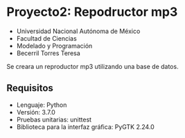 # Proyecto2: Repodructor mp3

* Universidad Nacional Autónoma de México
* Facultad de Ciencias
* Modelado y Programación
* Becerril Torres Teresa

Se creara un reproductor mp3 utilizando una base de datos.

## Requisitos
* Lenguaje: Python
* Versión: 3.7.0
* Pruebas unitarias: unittest
* Biblioteca para la interfaz gráfica: PyGTK 2.24.0 

